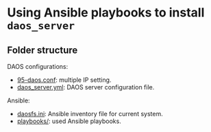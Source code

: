 # Using Ansible playbooks to install `daos_server`

## Folder structure
DAOS configurations:
- [95-daos.conf](95-daos.conf): multiple IP setting.
- [daos_server.yml](daos_server.yml): DAOS server configuration file.

Ansible:
- [daosfs.ini](daosfs.ini): Ansible inventory file for current system.
- [playbooks/](playbooks/): used Ansible playbooks.

